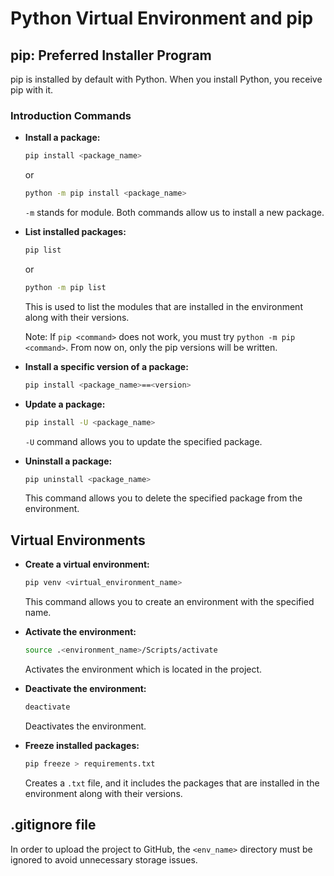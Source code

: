 # Python Virtual Environment and pip

## pip: Preferred Installer Program

pip is installed by default with Python. When you install Python, you receive pip with it.

### Introduction Commands

- **Install a package:**

    ```bash
    pip install <package_name>
    ```

    or

    ```bash
    python -m pip install <package_name>
    ```

    `-m` stands for module. Both commands allow us to install a new package.

- **List installed packages:**

    ```bash
    pip list
    ```

    or

    ```bash
    python -m pip list
    ```

    This is used to list the modules that are installed in the environment along with their versions.

    Note: If `pip <command>` does not work, you must try `python -m pip <command>`. From now on, only the pip versions will be written.

- **Install a specific version of a package:**

    ```bash
    pip install <package_name>==<version>
    ```

- **Update a package:**

    ```bash
    pip install -U <package_name>
    ```

    `-U` command allows you to update the specified package.

- **Uninstall a package:**

    ```bash
    pip uninstall <package_name>
    ```

    This command allows you to delete the specified package from the environment.

## Virtual Environments

- **Create a virtual environment:**

    ```bash
    pip venv <virtual_environment_name>
    ```

    This command allows you to create an environment with the specified name.

- **Activate the environment:**

    ```bash
    source .<environment_name>/Scripts/activate
    ```

    Activates the environment which is located in the project.

- **Deactivate the environment:**

    ```bash
    deactivate
    ```

    Deactivates the environment.

- **Freeze installed packages:**

    ```bash
    pip freeze > requirements.txt
    ```

    Creates a `.txt` file, and it includes the packages that are installed in the environment along with their versions.

## .gitignore file

In order to upload the project to GitHub, the `<env_name>` directory must be ignored to avoid unnecessary storage issues.

